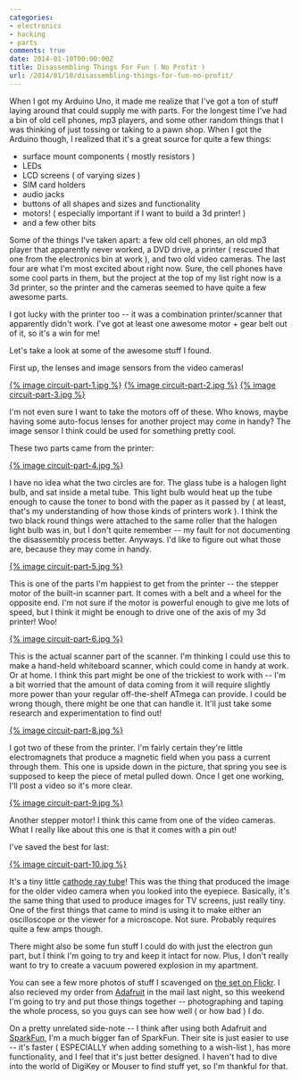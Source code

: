 ```yaml
---
categories:
- electronics
- hacking
- parts
comments: true
date: 2014-01-10T00:00:00Z
title: Disassembling Things For Fun ( No Profit )
url: /2014/01/10/disassembling-things-for-fun-no-profit/
---
```


When I got my Arduino Uno, it made me realize that I've got a ton of stuff laying around that could supply me with parts. For the longest time I've had a bin of old cell phones, mp3 players, and some other random things that I was thinking of just tossing or taking to a pawn shop. When I got the Arduino though, I realized that it's a great source for quite a few things:

* surface mount components ( mostly resistors )
* LEDs
* LCD screens ( of varying sizes )
* SIM card holders
* audio jacks
* buttons of all shapes and sizes and functionality
* motors! ( especially important if I want to build a 3d printer! )
* and a few other bits

Some of the things I've taken apart: a few old cell phones, an old mp3 player that apparently never worked, a DVD drive, a printer ( rescued that one from the electronics bin at work ), and two old video cameras. The last four are what I'm most excited about right now. Sure, the cell phones have some cool parts in them, but the project at the top of my list right now is a 3d printer, so the printer and the cameras seemed to have quite a few awesome parts.

I got lucky with the printer too -- it was a combination printer/scanner that apparently didn't work. I've got at least one awesome motor + gear belt out of it, so it's a win for me!

Let's take a look at some of the awesome stuff I found.

<!--more-->

First up, the lenses and image sensors from the video cameras!

[{% image circuit-part-1.jpg %}][1]
[{% image circuit-part-2.jpg %}][2]
[{% image circuit-part-3.jpg %}][3]

I'm not even sure I want to take the motors off of these. Who knows, maybe having some auto-focus lenses for another project may come in handy? The image sensor I think could be used for something pretty cool.

These two parts came from the printer:

[{% image circuit-part-4.jpg %}][4]

I have no idea what the two circles are for. The glass tube is a halogen light bulb, and sat inside a metal tube. This light bulb would heat up the tube enough to cause the toner to bond with the paper as it passed by ( at least, that's my understanding of how those kinds of printers work ). I think the two black round things were attached to the same roller that the halogen light bulb was in, but I don't quite remember -- my fault for not documenting the disassembly process better. Anyways. I'd like to figure out what those are, because they may come in handy.

[{% image circuit-part-5.jpg %}][5]

This is one of the parts I'm happiest to get from the printer -- the stepper motor of the built-in scanner part. It comes with a belt and a wheel for the opposite end. I'm not sure if the motor is powerful enough to give me lots of speed, but I think it might be enough to drive one of the axis of my 3d printer! Woo!

[{% image circuit-part-6.jpg %}][6]

This is the actual scanner part of the scanner. I'm thinking I could use this to make a hand-held whiteboard scanner, which could come in handy at work. Or at home. I think this part might be one of the trickiest to work with -- I'm a bit worried that the amount of data coming from it will require slightly more power than your regular off-the-shelf ATmega can provide. I could be wrong though, there might be one that can handle it. It'll just take some research and experimentation to find out!

[{% image circuit-part-8.jpg %}][7]

I got two of these from the printer. I'm fairly certain they're little electromagnets that produce a magnetic field when you pass a current through them. This one is upside down in the picture, that spring you see is supposed to keep the piece of metal pulled down. Once I get one working, I'll post a video so it's more clear.

[{% image circuit-part-9.jpg %}][8]

Another stepper motor! I think this came from one of the video cameras. What I really like about this one is that it comes with a pin out!

I've saved the best for last:

[{% image circuit-part-10.jpg %}][9]

It's a tiny little [cathode ray tube][10]! This was the thing that produced the image for the older video camera when you looked into the eyepiece. Basically, it's the same thing that used to produce images for TV screens, just really tiny. One of the first things that came to mind is using it to make either an oscilloscope or the viewer for a microscope. Not sure. Probably requires quite a few amps though.

There might also be some fun stuff I could do with just the electron gun part, but I think I'm going to try and keep it intact for now. Plus, I don't really want to try to create a vacuum powered explosion in my apartment.

You can see a few more photos of stuff I scavenged on [the set on Flickr][11]. I also recieved my order from [Adafruit][12] in the mail last night, so this weekend I'm going to try and put those things together -- photographing and taping the whole process, so you guys can see how well ( or how bad ) I do.

On a pretty unrelated side-note -- I think after using both Adafruit and [SparkFun][13], I'm a much bigger fan of SparkFun. Their site is just easier to use -- it's faster ( ESPECIALLY when adding something to a wish-list ), has more functionality, and I feel that it's just better designed. I haven't had to dive into the world of DigiKey or Mouser to find stuff yet, so I'm thankful for that.

[1]: http://www.flickr.com/photos/rebelcan/11866578136/in/set-72157639604009836
[2]: http://www.flickr.com/photos/rebelcan/11866125534/in/set-72157639604009836
[3]: http://www.flickr.com/photos/rebelcan/11865993803/in/set-72157639604009836
[4]: http://flic.kr/p/j5wRjP
[5]: http://flic.kr/p/j5wU6v
[6]: http://flic.kr/p/j5wRWk
[7]: http://flic.kr/p/j5z7iw
[8]: http://flic.kr/p/j5wSkB
[9]: http://flic.kr/p/j5Bkds
[10]: http://en.wikipedia.org/wiki/Cathode_ray_tube
[11]: http://www.flickr.com/photos/rebelcan/sets/72157639604009836/
[12]: http://adafruit.com
[13]: http://sparkfun.com
